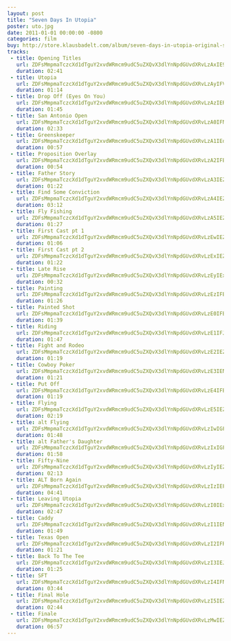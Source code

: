```yaml
---
layout: post
title: "Seven Days In Utopia"
poster: uto.jpg
date: 2011-01-01 00:00:00 -0800
categories: film
buy: http://store.klausbadelt.com/album/seven-days-in-utopia-original-score
tracks:
 - title: Opening Titles
   url: ZDFsMmpmaTczcXd1dTguY2xvdWRmcm9udC5uZXQvX3dlYnNpdGUvdXRvLzAxIE9wZW5pbmcgVGl0bGVzLm1wMw==
   duration: 02:41
 - title: Utopia
   url: ZDFsMmpmaTczcXd1dTguY2xvdWRmcm9udC5uZXQvX3dlYnNpdGUvdXRvLzAyIFV0b3BpYS5tcDM=
   duration: 01:14
 - title: Drop Off (Eyes On You)
   url: ZDFsMmpmaTczcXd1dTguY2xvdWRmcm9udC5uZXQvX3dlYnNpdGUvdXRvLzAzIERyb3AgT2ZmIChFeWVzIE9uIFlvdSkubXAz
   duration: 01:45
 - title: San Antonio Open
   url: ZDFsMmpmaTczcXd1dTguY2xvdWRmcm9udC5uZXQvX3dlYnNpdGUvdXRvLzA0IFNhbiBBbnRvbmlvIE9wZW4ubXAz
   duration: 02:33
 - title: Greenskeeper
   url: ZDFsMmpmaTczcXd1dTguY2xvdWRmcm9udC5uZXQvX3dlYnNpdGUvdXRvLzA1IEdyZWVuc2tlZXBlci5tcDM=
   duration: 00:57
 - title: Proposition Overlay
   url: ZDFsMmpmaTczcXd1dTguY2xvdWRmcm9udC5uZXQvX3dlYnNpdGUvdXRvLzA2IFByb3Bvc2l0aW9uIE92ZXJsYXkubXAz
   duration: 00:54
 - title: Father Story
   url: ZDFsMmpmaTczcXd1dTguY2xvdWRmcm9udC5uZXQvX3dlYnNpdGUvdXRvLzA3IEZhdGhlciBTdG9yeS5tcDM=
   duration: 01:22
 - title: Find Some Conviction
   url: ZDFsMmpmaTczcXd1dTguY2xvdWRmcm9udC5uZXQvX3dlYnNpdGUvdXRvLzA4IEZpbmQgU29tZSBDb252aWN0aW9uLm1wMw==
   duration: 03:12
 - title: Fly Fishing
   url: ZDFsMmpmaTczcXd1dTguY2xvdWRmcm9udC5uZXQvX3dlYnNpdGUvdXRvLzA5IEZseSBGaXNoaW5nLm1wMw==
   duration: 01:27
 - title: First Cast pt 1
   url: ZDFsMmpmaTczcXd1dTguY2xvdWRmcm9udC5uZXQvX3dlYnNpdGUvdXRvLzEwIEZpcnN0IENhc3QgcHQgMS5tcDM=
   duration: 01:06
 - title: First Cast pt 2
   url: ZDFsMmpmaTczcXd1dTguY2xvdWRmcm9udC5uZXQvX3dlYnNpdGUvdXRvLzExIEZpcnN0IENhc3QgcHQgMi5tcDM=
   duration: 01:22
 - title: Late Rise
   url: ZDFsMmpmaTczcXd1dTguY2xvdWRmcm9udC5uZXQvX3dlYnNpdGUvdXRvLzEyIExhdGUgUmlzZS5tcDM=
   duration: 00:32
 - title: Painting
   url: ZDFsMmpmaTczcXd1dTguY2xvdWRmcm9udC5uZXQvX3dlYnNpdGUvdXRvLzEzIFBhaW50aW5nLm1wMw==
   duration: 01:26
 - title: Painted Shot
   url: ZDFsMmpmaTczcXd1dTguY2xvdWRmcm9udC5uZXQvX3dlYnNpdGUvdXRvLzE0IFBhaW50ZWQgU2hvdC5tcDM=
   duration: 01:39
 - title: Riding
   url: ZDFsMmpmaTczcXd1dTguY2xvdWRmcm9udC5uZXQvX3dlYnNpdGUvdXRvLzE1IFJpZGluZy5tcDM=
   duration: 01:47
 - title: Fight and Rodeo
   url: ZDFsMmpmaTczcXd1dTguY2xvdWRmcm9udC5uZXQvX3dlYnNpdGUvdXRvLzE2IEZpZ2h0IGFuZCBSb2Rlby5tcDM=
   duration: 01:19
 - title: Cowboy Poker
   url: ZDFsMmpmaTczcXd1dTguY2xvdWRmcm9udC5uZXQvX3dlYnNpdGUvdXRvLzE3IENvd2JveSBQb2tlci5tcDM=
   duration: 01:21
 - title: Put Off
   url: ZDFsMmpmaTczcXd1dTguY2xvdWRmcm9udC5uZXQvX3dlYnNpdGUvdXRvLzE4IFB1dCBPZmYubXAz
   duration: 01:19
 - title: Flying
   url: ZDFsMmpmaTczcXd1dTguY2xvdWRmcm9udC5uZXQvX3dlYnNpdGUvdXRvLzE5IEZseWluZy5tcDM=
   duration: 02:19
 - title: alt Flying
   url: ZDFsMmpmaTczcXd1dTguY2xvdWRmcm9udC5uZXQvX3dlYnNpdGUvdXRvLzIwIGFsdCBGbHlpbmcubXAz
   duration: 01:48
 - title: alt Father's Daughter
   url: ZDFsMmpmaTczcXd1dTguY2xvdWRmcm9udC5uZXQvX3dlYnNpdGUvdXRvLzIxIGFsdCBGYXRoZXIncyBEYXVnaHRlci5tcDM=
   duration: 01:58
 - title: Fifty-Nine
   url: ZDFsMmpmaTczcXd1dTguY2xvdWRmcm9udC5uZXQvX3dlYnNpdGUvdXRvLzIyIEZpZnR5LU5pbmUubXAz
   duration: 02:13
 - title: ALT Born Again
   url: ZDFsMmpmaTczcXd1dTguY2xvdWRmcm9udC5uZXQvX3dlYnNpdGUvdXRvLzIzIEFMVCBCb3JuIEFnYWluLm1wMw==
   duration: 04:41
 - title: Leaving Utopia
   url: ZDFsMmpmaTczcXd1dTguY2xvdWRmcm9udC5uZXQvX3dlYnNpdGUvdXRvLzI0IExlYXZpbmcgVXRvcGlhLm1wMw==
   duration: 02:47
 - title: Caddy
   url: ZDFsMmpmaTczcXd1dTguY2xvdWRmcm9udC5uZXQvX3dlYnNpdGUvdXRvLzI1IENhZGR5Lm1wMw==
   duration: 01:49
 - title: Texas Open
   url: ZDFsMmpmaTczcXd1dTguY2xvdWRmcm9udC5uZXQvX3dlYnNpdGUvdXRvLzI2IFRleGFzIE9wZW4ubXAz
   duration: 01:21
 - title: Back To The Tee
   url: ZDFsMmpmaTczcXd1dTguY2xvdWRmcm9udC5uZXQvX3dlYnNpdGUvdXRvLzI3IEJhY2sgVG8gVGhlIFRlZS5tcDM=
   duration: 01:25
 - title: SFT
   url: ZDFsMmpmaTczcXd1dTguY2xvdWRmcm9udC5uZXQvX3dlYnNpdGUvdXRvLzI4IFNGVC5tcDM=
   duration: 03:44
 - title: Final Hole
   url: ZDFsMmpmaTczcXd1dTguY2xvdWRmcm9udC5uZXQvX3dlYnNpdGUvdXRvLzI5IEZpbmFsIEhvbGUubXAz
   duration: 02:44
 - title: Finale
   url: ZDFsMmpmaTczcXd1dTguY2xvdWRmcm9udC5uZXQvX3dlYnNpdGUvdXRvLzMwIEZpbmFsZS5tcDM=
   duration: 06:57
---
```


